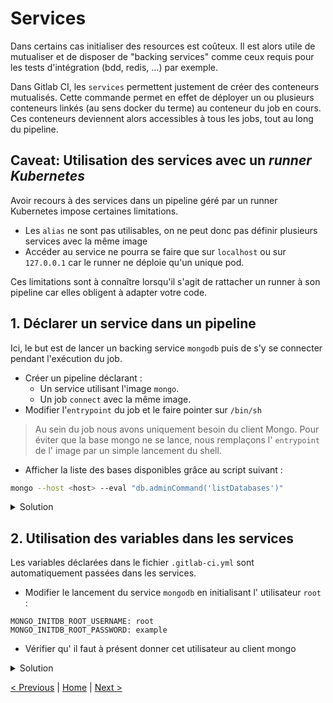 # Services

Dans certains cas initialiser des resources est coûteux. 
Il est alors utile de mutualiser et de disposer de "backing services" comme ceux requis pour les tests d'intégration (bdd, redis, ...) par exemple.

Dans Gitlab CI, les `services` permettent justement de créer des conteneurs mutualisés. 
Cette commande permet en effet de déployer un ou plusieurs conteneurs linkés (au sens docker du terme) au conteneur du job en cours.
Ces conteneurs deviennent alors accessibles à tous les jobs, tout au long du pipeline.

## Caveat: Utilisation des services avec un *runner Kubernetes*

Avoir recours à des services dans un pipeline géré par un runner Kubernetes impose certaines limitations.
* Les `alias` ne sont pas utilisables, on ne peut donc pas définir plusieurs services avec la même image
* Accéder au service ne pourra se faire que sur `localhost` ou sur `127.0.0.1` car le runner ne déploie qu'un unique pod.

Ces limitations sont à connaître lorsqu'il s'agit de rattacher un runner à son pipeline car elles obligent à adapter votre code.

## 1. Déclarer un service dans un pipeline

Ici, le but est de lancer un backing service `mongodb` puis de s'y se connecter pendant l'exécution du job.   

* Créer un pipeline déclarant : 
    * Un service utilisant l'image `mongo`. 
    * Un job `connect` avec la même image.
* Modifier l'`entrypoint` du job et le faire pointer sur `/bin/sh` 

> Au sein du job nous avons uniquement besoin du client Mongo. 
> Pour éviter que la base mongo ne se lance, nous remplaçons l' `entrypoint` de l' image par un simple lancement du shell.  

* Afficher la liste des bases disponibles grâce au script suivant :

```bash
mongo --host <host> --eval "db.adminCommand('listDatabases')"
```

<details>
<summary>Solution</summary>
<p>

```yaml
services:
  - mongo

connect:
  image: 
    name: mongo
    entrypoint: ["/bin/sh"] 
  script:
    - mongo --host 127.0.0.1 --eval "db.adminCommand('listDatabases')"
```

</p>
</details>

## 2. Utilisation des variables dans les services

Les variables déclarées dans le fichier `.gitlab-ci.yml` sont automatiquement passées dans les services.

* Modifier le lancement du service `mongodb` en initialisant l' utilisateur `root` :

```
MONGO_INITDB_ROOT_USERNAME: root
MONGO_INITDB_ROOT_PASSWORD: example
```

* Vérifier qu' il faut à présent donner cet utilisateur au client mongo

<details>
<summary>Solution</summary>
<p>

```yaml
services:
  - mongo

connect:
  image: 
    name: mongo
    entrypoint: ["/bin/sh"] 
  script:
    - mongo --host 127.0.0.1 --user --password --eval "db.adminCommand('listDatabases')"
```

</p>
</details>

[< Previous](../exercice_3) | [Home](..) | [Next >](../exercice_5)